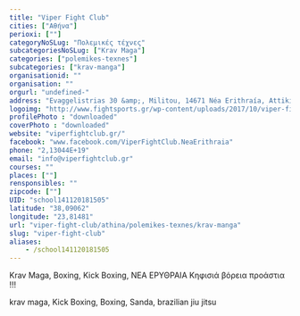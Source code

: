 ```yaml
---
title: "Viper Fight Club"
cities: ["Αθήνα"]
perioxi: [""]
categoryNoSLug: "Πολεμικές τέχνες"
subcategoriesNoSLug: ["Krav Maga"]
categories: ["polemikes-texnes"]
subcategories: ["krav-manga"]
organisationid: ""
organisation: ""
orgurl: "undefined-"
address: "Evaggelistrias 30 &amp;, Militou, 14671 Néa Erithraía, Attiki, Greece"
logoimg: "http://www.fightsports.gr/wp-content/uploads/2017/10/viper-fight-club-logo.png"
profilePhoto : "downloaded"
coverPhoto : "downloaded"
website: "viperfightclub.gr/"
facebook: "www.facebook.com/ViperFightClub.NeaErithraia"
phone: "2,13044E+19"
email: "info@viperfightclub.gr"
courses: ""
places: [""]
rensponsibles: ""
zipcode: [""]
UID: "school141120181505"
latitude: "38,09062"
longitude: "23,81481"
url: "viper-fight-club/athina/polemikes-texnes/krav-manga"
slug: "viper-fight-club"
aliases:
    - /school141120181505
---
```



Krav Maga, Boxing, Kick Boxing, ΝΕΑ ΕΡΥΘΡΑΙΑ Κηφισιά βόρεια προάστια !!!

krav maga, Kick Boxing, Boxing, Sanda, brazilian jiu jitsu